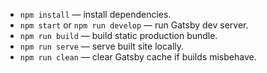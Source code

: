 - `npm install` — install dependencies.
- `npm start` or `npm run develop` — run Gatsby dev server.
- `npm run build` — build static production bundle.
- `npm run serve` — serve built site locally.
- `npm run clean` — clear Gatsby cache if builds misbehave.